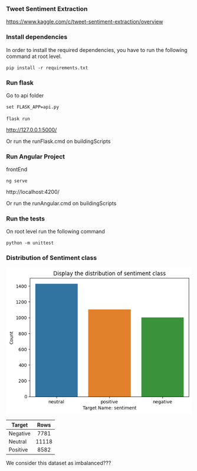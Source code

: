 ### Tweet Sentiment Extraction

https://www.kaggle.com/c/tweet-sentiment-extraction/overview

### Install dependencies

In order to install the required dependencies, you have to run the following command at root level.

```
pip install -r requirements.txt
```

### Run flask

Go to api folder

```
set FLASK_APP=api.py

flask run
```

http://127.0.0.1:5000/

Or run the runFlask.cmd on buildingScripts

### Run Angular Project

frontEnd

```
ng serve
```

http://localhost:4200/

Or run the runAngular.cmd on buildingScripts

### Run the tests

On root level run the following command

```
python -m unittest
```

### Distribution of Sentiment class

![](presentation/images/count_plot_target_class_test_df.png)

| Target| Rows
| ---- |:-----:
| Negative | 7781  |
| Neutral  | 11118 |
| Positive | 8582  |

We consider this dataset as imbalanced???
